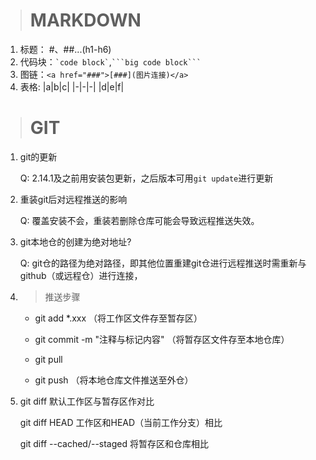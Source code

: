 ># MARKDOWN 
1. 标题： #、##...(h1-h6)
2. 代码块：`` `code block` ``,`` ```big code block``` ``
3. 图链：`<a href="###">[###](图片连接)</a>`
4. 表格: 
    |a|b|c|
    |-|-|-|
    |d|e|f|


># GIT 

1. git的更新


    Q: 2.14.1及之前用安装包更新，之后版本可用`git update`进行更新

2. 重装git后对远程推送的影响 

    Q: 覆盖安装不会，重装若删除仓库可能会导致远程推送失效。

3. git本地仓的创建为绝对地址?

    Q: git仓的路径为绝对路径，即其他位置重建git仓进行远程推送时需重新与github（或远程仓）进行连接，

4.  >推送步骤
    * git add *.xxx  （将工作区文件存至暂存区）

    * git commit -m<!--message--> "注释与标记内容"  （将暂存区文件存至本地仓库）

    * git pull

    * git push  （将本地仓库文件推送至外仓）

5.  git diff  默认工作区与暂存区作对比

    git diff HEAD  工作区和HEAD（当前工作分支）相比

    git diff --cached/--staged  将暂存区和仓库相比








 

